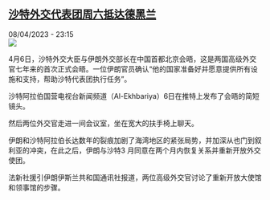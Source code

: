 <!--1680990305000-->
[沙特外交代表团周六抵达德黑兰](https://www.rfi.fr/cn/%E4%B8%AD%E5%9B%BD/20230408-%E6%B2%99%E7%89%B9%E5%A4%96%E4%BA%A4%E4%BB%A3%E8%A1%A8%E5%9B%A2%E5%91%A8%E5%85%AD%E6%8A%B5%E8%BE%BE%E5%BE%B7%E9%BB%91%E5%85%B0)
------

<div>08/04/2023 - 23:15</div><img src="https://s.rfi.fr/media/display/6a5877c6-d652-11ed-adee-005056bf30b7/w:1280/p:16x9/82b680ef0a075aa9eb197ed8c9052baab88399b2b2e00d26f4cdb4ae1e9e6b6a.png"><p><strong></strong></p><div><p>4月6日，沙特外交大臣与伊朗外交部长在中国首都北京会晤，这是两国高级外交官七年来的首次正式会晤。一位伊朗官员确认“他的国家准备好并愿意提供所有设施和支持，帮助沙特代表团执行任务”。</p><p>沙特阿拉伯国营电视台新闻频道（Al-Ekhbariya）6日在推特上发布了会晤的简短镜头。</p><p>然后两位外交官走进一间会议室，坐在宽大的扶手椅上聊天。</p><p>伊朗和沙特阿拉伯长达数年的裂痕加剧了海湾地区的紧张局势，并加深从也门到叙利亚的冲突，在此之后，伊朗与沙特3 月同意在两个月内恢复关系并重新开放外交使团。</p><p>法新社援引伊朗伊斯兰共和国通讯社报道，两位高级外交官讨论了重新开放大使馆和领事馆的步骤。</p><div data-selfpromo-newsletter></div><div data-selfpromo-app></div></div>
